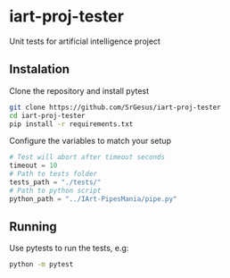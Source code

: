 # iart-proj-tester
Unit tests for artificial intelligence project

## Instalation
Clone the repository and install pytest
```bash
git clone https://github.com/SrGesus/iart-proj-tester
cd iart-proj-tester
pip install -r requirements.txt
```
Configure the variables to match your setup
```python
# Test will abort after timeout seconds
timeout = 10
# Path to tests folder
tests_path = "./tests/"
# Path to python script
python_path = "../IArt-PipesMania/pipe.py"
```

## Running
Use pytests to run the tests, e.g:
```bash
python -m pytest
```